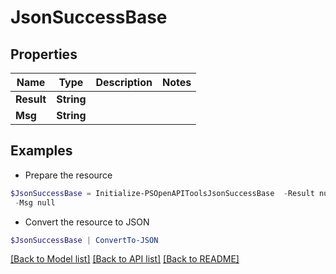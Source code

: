 # JsonSuccessBase
## Properties

Name | Type | Description | Notes
------------ | ------------- | ------------- | -------------
**Result** | **String** |  | 
**Msg** | **String** |  | 

## Examples

- Prepare the resource
```powershell
$JsonSuccessBase = Initialize-PSOpenAPIToolsJsonSuccessBase  -Result null `
 -Msg null
```

- Convert the resource to JSON
```powershell
$JsonSuccessBase | ConvertTo-JSON
```

[[Back to Model list]](../README.md#documentation-for-models) [[Back to API list]](../README.md#documentation-for-api-endpoints) [[Back to README]](../README.md)

